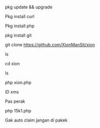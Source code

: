 

pkg update && upgrade

Pkg install curl

Pkg install php

pkg install git

git clone https://github.com/XionManSit/xion

ls 

cd xion

ls

php xion.php 

ID   xms

Pas  perak



php 15k1.php

Gak auto claim jangan di pakek

